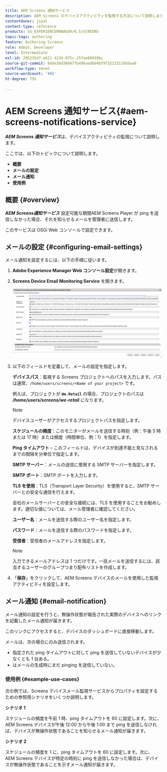 ```yaml
---
title: AEM Screens 通知サービス
description: AEM Screens のデバイスアクティビティを監視する方法について説明します。
contentOwner: jsyal
content-type: reference
products: SG_EXPERIENCEMANAGER/6.5/SCREENS
topic-tags: authoring
feature: Authoring Screens
role: Admin, Developer
level: Intermediate
exl-id: 205235d7-e621-4134-975c-257ae60939bc
source-git-commit: 8dde26d36847fb496aed6d4bf9732233116b5ea6
workflow-type: tm+mt
source-wordcount: '491'
ht-degree: 75%

---
```


# AEM Screens 通知サービス{#aem-screens-notifications-service}

<!--removed from metadata: admitteddomains: @adobe.com;@caesars.com-->

***AEM Screens 通知サービス***&#x200B;は、デバイスアクティビティの監視について説明します。

ここでは、以下のトピックについて説明します。

* **概要**
* **メールの設定**
* **メール通知**
* **使用例**

<!-- OBSOLETE NOTE>
>[!CAUTION]
>
>This AEM Screens functionality is only available, if you have installed AEM 6.3.2 Feature Pack 3 or AEM 6.4.1 Screens Feature Pack 1.
>
>To get access to this Feature Pack, contact Adobe Support and request access. After you have permissions you can download it from Package Share. -->

## 概要 {#overview}

***AEM Screens通知サービス*** 設定可能な期間AEM Screens Player が ping を送信しなかった場合、それを知らせるメールを管理者に送信します。

このサービスは OSGi Web コンソールで設定できます。

## メールの設定 {#configuring-email-settings}

メール通知を設定するには、以下の手順に従います。

1. **Adobe Experience Manager Web コンソール設定**&#x200B;が開きます。
1. **Screens Device Email Monitoring Service** を開きます。

   ![screen_shot_2018-04-26at44602pm](assets/screen_shot_2018-04-26at44602pm.png)

1. 以下のフィールドを定義して、メールの設定を指定します。

   **デバイスパス**：監視する Screens プロジェクトへのパスを入力します。パスは通常、`/home/users/screens/<Name of your project>` です。

   例えば、プロジェクトが **`We.Retail`** の場合、プロジェクトのパスは ***/home/users/screens/we-retail*** になります。

   >[!NOTE]
   >
   >デバイスユーザーがアクセスするプロジェクトパスを指定します。

   **スケジュールの頻度**：このモニターがメールを送信する時刻（例：午後 5 時または 17 時）または頻度（時間単位、例：1）を指定します。

   **Ping タイムアウト**  – このフィールドは、デバイスが到達不能と見なされるまでの間隔を分単位で指定します。

   **SMTP サーバー**：メールの送信に使用する SMTP サーバーを指定します。

   **SMTP ポート**：SMTP ポートを入力します。

   **TLS を使用**：TLS（Transport Layer Security）を使用すると、SMTP サーバーとの安全な通信を行えます。

   会社のメールサーバーとの安全な接続には、TLS を使用することをお勧めします。適切な値については、メール管理者に確認してください。

   **ユーザー名**：メールを送信する際のユーザー名を指定します。

   **パスワード**：メールを送信する際のパスワードを指定します。

   **受信者**：受信者のメールアドレスを指定します。

   >[!NOTE]
   >
   >入力できるメールアドレスは 1 つだけです。一括メールを送信するには、該当するユーザーのグループつまり配布リストを作成します。

1. 「**保存**」をクリックして、AEM Screens デバイスのメールを使用した監視アクティビティを設定します。

## メール通知 {#email-notification}

メール通知の設定を行うと、無操作状態が報告された実際のデバイスへのリンクを記載したメール通知が届きます。

このリンクにアクセスすると、デバイスのダッシュボードに直接移動します。

メールは、次の場合にのみ送信されます。

* 指定された ping タイムアウトに対して ping を送信していないデバイスが少なくとも 1 台ある。
* はメールの生成時にまだ pinging を送信していない。

### 使用例 {#example-use-cases}

次の例では、Screens デバイスメール監視サービスからプロパティを設定するための参照用シナリオをいくつか説明します。

**シナリオ 1**

スケジュールの頻度を午前 1 時、ping タイムアウトを 60 に設定します。次に、AEM Screens デバイスが午後 12:00 から午後 1:00 まで ping を送信しなければ、デバイスが無操作状態であることを知らせるメール通知が届きます。

**シナリオ 2**

スケジュールの頻度を 1 に、ping タイムアウトを 60 に設定します。次に、AEM Screens デバイスが特定の時刻に ping を送信しなかった場合は、デバイスが無操作状態であることを示すメール通知が届きます。
